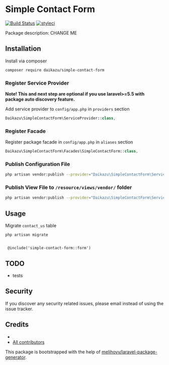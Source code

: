# Simple Contact Form

[![Build Status](https://travis-ci.org/daikazu/simple-contact-form.svg?branch=master)](https://travis-ci.org/daikazu/simple-contact-form)
[![styleci](https://styleci.io/repos/169582594/shield)](https://styleci.io/repos/169582594)
<!--[![Scrutinizer Code Quality](https://scrutinizer-ci.com/g/daikazu/simple-contact-form/badges/quality-score.png?b=master)](https://scrutinizer-ci.com/g/daikazu/simple-contact-form/?branch=master)-->
<!--[![SensioLabsInsight](https://insight.sensiolabs.com/projects/CHANGEME/mini.png)](https://insight.sensiolabs.com/projects/CHANGEME)-->
<!--[![Coverage Status](https://coveralls.io/repos/github/daikazu/simple-contact-form/badge.svg?branch=master)](https://coveralls.io/github/daikazu/simple-contact-form?branch=master)-->

<!--[![Packagist](https://img.shields.io/packagist/v/daikazu/simple-contact-form.svg)](https://packagist.org/packages/daikazu/simple-contact-form)-->
<!--[![Packagist](https://poser.pugx.org/daikazu/simple-contact-form/d/total.svg)](https://packagist.org/packages/daikazu/simple-contact-form)-->
<!--[![Packagist](https://img.shields.io/packagist/l/daikazu/simple-contact-form.svg)](https://packagist.org/packages/daikazu/simple-contact-form)-->

Package description: CHANGE ME

## Installation

Install via composer
```bash
composer require daikazu/simple-contact-form
```

### Register Service Provider

**Note! This and next step are optional if you use laravel>=5.5 with package
auto discovery feature.**

Add service provider to `config/app.php` in `providers` section
```php
Daikazu\SimpleContactForm\ServiceProvider::class,
```

### Register Facade

Register package facade in `config/app.php` in `aliases` section
```php
Daikazu\SimpleContactForm\Facades\SimpleContactForm::class,
```

### Publish Configuration File

```bash
php artisan vendor:publish --provider="Daikazu\SimpleContactForm\ServiceProvider" --tag="simple-contact-form-config"
```

### Publish View File to `/resource/views/vendor/` folder
```bash
php artisan vendor:publish --provider="Daikazu\SimpleContactForm\ServiceProvider" --tag="simple-contact-form-views"
```

## Usage

Migrate `contact_us` table

```
php artisan migrate
```

```blade

 @include('simple-contact-form::form')

```

## TODO
- tests



## Security

If you discover any security related issues, please email 
instead of using the issue tracker.

## Credits

- [](https://github.com/daikazu/simple-contact-form)
- [All contributors](https://github.com/daikazu/simple-contact-form/graphs/contributors)





This package is bootstrapped with the help of
[melihovv/laravel-package-generator](https://github.com/melihovv/laravel-package-generator).
